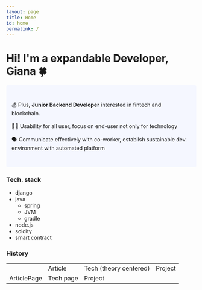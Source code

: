 ```yaml
---
layout: page
title: Home
id: home
permalink: /
---
```


# Hi! I'm a expandable Developer, Giana 🍀

<p style="padding: 3em 1em; background: #f5f7ff; border-radius: 4px;">
  💰 Plus, <span style="font-weight: bold">Junior Backend Developer</span> interested in fintech and blockchain.
  <br><br>
  👩‍🦯 Usability for all user, focus on end-user not only for technology
  <br><br>
  🗣 Communicate effectively with co-worker, estabilsh sustainable dev. environment with automated platform 
</p>

### Tech. stack
- django
- java
  - spring
  - JVM
  - gradle
- node.js
- soldity
- smart contract

### History
<table>
  <th>
    <td>Article</td>
    <td>Tech (theory centered)</td>
    <td>Project</td>
  </th>
  <tr>
    <td>ArticlePage</td>
    <td>Tech page</td>
    <td>Project</td>
  </tr>
</table>

<style>
  .wrapper {
    max-width: 46em;
  }
</style>
